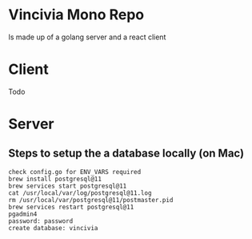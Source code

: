 # Vincivia Mono Repo
Is made up of a golang server and a react client
 
# Client
Todo

# Server


## Steps to setup the a database locally (on Mac)
```
check config.go for ENV_VARS required
brew install postgresql@11
brew services start postgresql@11
cat /usr/local/var/log/postgresql@11.log
rm /usr/local/var/postgresql@11/postmaster.pid
brew services restart postgresql@11
pgadmin4
password: password
create database: vincivia

